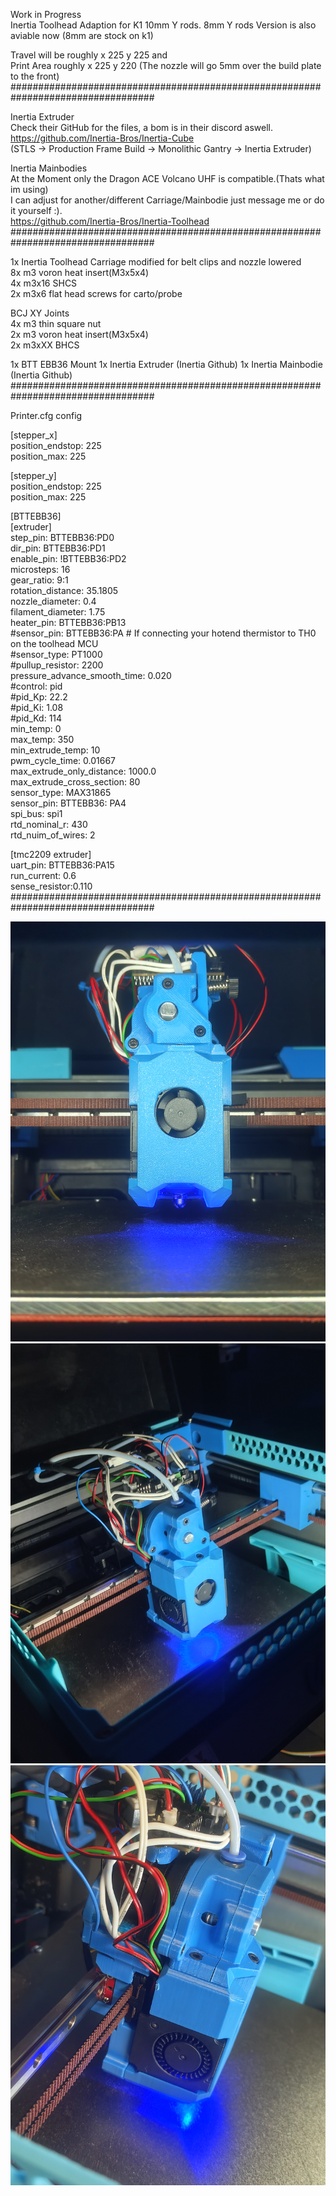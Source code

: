 Work in Progress <br>
Inertia Toolhead Adaption for K1 10mm Y rods. 8mm Y rods Version is also aviable now (8mm are stock on k1)<br>

Travel will be roughly x 225 y 225 and <br>
Print Area roughly x 225 y 220 (The nozzle will go 5mm over the build plate to the front)<br>
##################################################################################<br>

Inertia Extruder<br>
Check their GitHub for the files, a bom is in their discord aswell.<br>
https://github.com/Inertia-Bros/Inertia-Cube<br>
(STLS -> Production Frame Build -> Monolithic Gantry -> Inertia Extruder)<br>

Inertia Mainbodies<br>
At the Moment only the Dragon ACE Volcano UHF is compatible.(Thats what im using)<br>
I can adjust for another/different Carriage/Mainbodie just message me or do it yourself :). <br>
https://github.com/Inertia-Bros/Inertia-Toolhead<br>
##################################################################################<br>

1x Inertia Toolhead Carriage modified for belt clips and nozzle lowered<br>
8x m3 voron heat insert(M3x5x4)<br>
4x m3x16 SHCS<br>
2x m3x6 flat head screws for carto/probe<br>

BCJ XY Joints<br>
4x m3 thin square nut<br>
2x m3 voron heat insert(M3x5x4)<br>
2x m3xXX BHCS<br>

1x BTT EBB36 Mount
1x Inertia Extruder (Inertia Github)
1x Inertia Mainbodie (Inertia Github)
##################################################################################<br>

Printer.cfg config <br>

[stepper_x]<br>
position_endstop: 225<br>
position_max: 225<br>

[stepper_y]<br>
position_endstop: 225<br>
position_max: 225 <br>

[BTTEBB36]<br>
[extruder]<br>
step_pin: BTTEBB36:PD0<br>
dir_pin: BTTEBB36:PD1<br>
enable_pin: !BTTEBB36:PD2<br>
microsteps: 16<br>
gear_ratio: 9:1<br>
rotation_distance: 35.1805<br>
nozzle_diameter: 0.4<br>
filament_diameter: 1.75<br>
heater_pin: BTTEBB36:PB13<br>
#sensor_pin: BTTEBB36:PA   # If connecting your hotend thermistor to TH0 on the toolhead MCU<br>
#sensor_type: PT1000<br>
#pullup_resistor: 2200<br>
pressure_advance_smooth_time: 0.020<br>
#control: pid<br>
#pid_Kp: 22.2<br>
#pid_Ki: 1.08<br>
#pid_Kd: 114<br>
min_temp: 0<br>
max_temp: 350<br>
min_extrude_temp: 10<br>
pwm_cycle_time: 0.01667<br>
max_extrude_only_distance: 1000.0<br>
max_extrude_cross_section: 80<br>
sensor_type: MAX31865<br>
sensor_pin: BTTEBB36: PA4<br>
spi_bus: spi1<br>
rtd_nominal_r: 430<br>
rtd_nuim_of_wires: 2<br>

[tmc2209 extruder]<br>
uart_pin: BTTEBB36:PA15<br>
run_current: 0.6<br>
sense_resistor:0.110<br>
##################################################################################<br>

![K1 Inertia Toolhead](https://github.com/Sesaita/BabyK1/blob/main/WIP%20Inertia%20Toolhead%20K1/K1%20Inertia%20Toolhead%201.jpg) 
![K1 Inertia Toolhead](https://github.com/Sesaita/BabyK1/blob/main/WIP%20Inertia%20Toolhead%20K1/K1%20Inertia%20Toolhead%202.jpg) 
![K1 Inertia Toolhead](https://github.com/Sesaita/BabyK1/blob/main/WIP%20Inertia%20Toolhead%20K1/K1%20Inertia%20Toolhead%203.jpg) 
